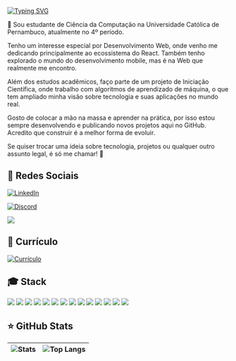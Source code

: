 [![Typing SVG](https://readme-typing-svg.demolab.com?font=Fira+Code&pause=1000&color=F7F7F7&repeat=false&width=435&lines=Ol%C3%A1!+Meu+nome+é+Lucas+Vinícius+)](https://git.io/typing-svg)

👋 Sou estudante de Ciência da Computação na Universidade Católica de Pernambuco, atualmente no 4º período.

Tenho um interesse especial por Desenvolvimento Web, onde venho me dedicando principalmente ao ecossistema do React. Também tenho explorado o mundo do desenvolvimento mobile, mas é na Web que realmente me encontro.

Além dos estudos acadêmicos, faço parte de um projeto de Iniciação Científica, onde trabalho com algoritmos de aprendizado de máquina, o que tem ampliado minha visão sobre tecnologia e suas aplicações no mundo real.

Gosto de colocar a mão na massa e aprender na prática, por isso estou sempre desenvolvendo e publicando novos projetos aqui no GitHub. Acredito que construir é a melhor forma de evoluir.

Se quiser trocar uma ideia sobre tecnologia, projetos ou qualquer outro assunto legal, é só me chamar! 🚀
## 🔗 Redes Sociais

[![LinkedIn](https://img.shields.io/badge/linkedin-%230077B5.svg?style=for-the-badge&logo=linkedin&logoColor=white)](https://www.linkedin.com/in/lucasvinini)

[![Discord](https://img.shields.io/badge/lucasvinini-%235865F2.svg?style=for-the-badge&logo=discord&logoColor=white)]()

[![](https://img.shields.io/badge/Gmail-EA4335.svg?style=for-the-badge&logo=Gmail&logoColor=white)](mailto:highdevlucas@gmail.com?subject=Contato%20via%20GitHub&body=Olá%20Lucas%2C%20vi%20seu%20projeto%20no%20GitHub...)

## 📄 Currículo
[![Currículo](https://img.shields.io/badge/CV-PDF-red?style=for-the-badge&logo=adobeacrobatreader&logoColor=white)](https://drive.google.com/file/d/16il2C9dOiDF9Vfk4j2Z6dXPT_n7jqovN/view?usp=drive_link)

## 🎓 Stack 
![](https://img.shields.io/badge/C-00599C.svg?style=for-the-badge&logo=C++&logoColor=white)
![](https://img.shields.io/badge/JavaScript-F7DF1E.svg?style=for-the-badge&logo=JavaScript&logoColor=black)
![](https://img.shields.io/badge/CSS-663399.svg?style=for-the-badge&logo=CSS&logoColor=white)
![](https://img.shields.io/badge/Tailwind%20CSS-06B6D4.svg?style=for-the-badge&logo=Tailwind-CSS&logoColor=white)
![](https://img.shields.io/badge/Python-3776AB.svg?style=for-the-badge&logo=Python&logoColor=white)
![](https://img.shields.io/badge/React-61DAFB.svg?style=for-the-badge&logo=React&logoColor=black)
![](https://img.shields.io/badge/MySQL-4479A1.svg?style=for-the-badge&logo=MySQL&logoColor=white)
![](https://img.shields.io/badge/Vercel-000000.svg?style=for-the-badge&logo=Vercel&logoColor=white)
![](https://img.shields.io/badge/HTML5-E34F26.svg?style=for-the-badge&logo=HTML5&logoColor=white)
![](https://img.shields.io/badge/Axios-5A29E4.svg?style=for-the-badge&logo=Axios&logoColor=white)
![](https://img.shields.io/badge/PyTorch-EE4C2C.svg?style=for-the-badge&logo=PyTorch&logoColor=white)
![](https://img.shields.io/badge/Django-092E20.svg?style=for-the-badge&logo=Django&logoColor=white)
![](https://img.shields.io/badge/figma-%23F24E1E.svg?style=for-the-badge&logo=figma&logoColor=white)
![](https://img.shields.io/badge/Vite-646CFF.svg?style=for-the-badge&logo=Vite&logoColor=white)

## ⭐ GitHub Stats

| ![Stats](https://github-readme-stats.vercel.app/api?username=Lucavinini&show_icons=true&theme=dark&count_private=true&locale=pt-br) | ![Top Langs](https://github-readme-stats.vercel.app/api/top-langs/?username=Lucavinini&hide_progress=true&theme=dark&locale=pt-br) |
|---|---|
